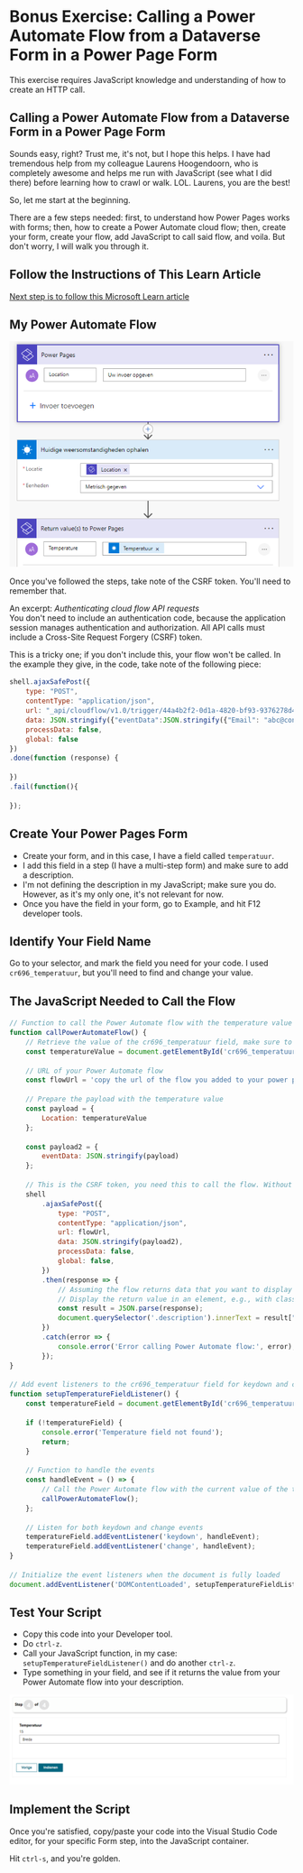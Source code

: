 # Bonus Exercise: Calling a Power Automate Flow from a Dataverse Form in a Power Page Form

This exercise requires JavaScript knowledge and understanding of how to create an HTTP call.

## Calling a Power Automate Flow from a Dataverse Form in a Power Page Form

Sounds easy, right? Trust me, it's not, but I hope this helps. I have had tremendous help from my colleague Laurens Hoogendoorn, who is completely awesome and helps me run with JavaScript (see what I did there) before learning how to crawl or walk. LOL. Laurens, you are the best!

So, let me start at the beginning.

There are a few steps needed: first, to understand how Power Pages works with forms; then, how to create a Power Automate cloud flow; then, create your form, create your flow, add JavaScript to call said flow, and voila. But don't worry, I will walk you through it.

## Follow the Instructions of This Learn Article

[Next step is to follow this Microsoft Learn article](https://learn.microsoft.com/en-us/power-pages/configure/power-automate-how-to/?wt.mc_id=DX-MVP-5005318)

## My Power Automate Flow

![Here you'll see my begin step, which is getting values from Power Pages, it uses the MSN weather connector to grab the values, and returns them to Power Pages](Assets/5.3/flow.png)

Once you've followed the steps, take note of the CSRF token. You'll need to remember that.

An excerpt: *Authenticating cloud flow API requests*  
You don't need to include an authentication code, because the application session manages authentication and authorization. All API calls must include a Cross-Site Request Forgery (CSRF) token.

This is a tricky one; if you don't include this, your flow won't be called. In the example they give, in the code, take note of the following piece:

```javascript
shell.ajaxSafePost({
    type: "POST",
    contentType: "application/json",
    url: "_api/cloudflow/v1.0/trigger/44a4b2f2-0d1a-4820-bf93-9376278d49c4",
    data: JSON.stringify({"eventData":JSON.stringify({"Email": "abc@contoso.com", "File":{"name":"Report.pdf", "contentBytes":"base 64 encoded string"} })}),
    processData: false,
    global: false
})
.done(function (response) {
    
})
.fail(function(){
    
});
```

## Create Your Power Pages Form

* Create your form, and in this case, I have a field called `temperatuur`.
* I add this field in a step (I have a multi-step form) and make sure to add a description.
* I'm not defining the description in my JavaScript; make sure you do. However, as it's my only one, it's not relevant for now.
* Once you have the field in your form, go to Example, and hit F12 developer tools.

## Identify Your Field Name

Go to your selector, and mark the field you need for your code. I used `cr696_temperatuur`, but you'll need to find and change your value.

## The JavaScript Needed to Call the Flow

```javascript
// Function to call the Power Automate flow with the temperature value
function callPowerAutomateFlow() {
    // Retrieve the value of the cr696_temperatuur field, make sure to replace with your field name!
    const temperatureValue = document.getElementById('cr696_temperatuur').value;

    // URL of your Power Automate flow
    const flowUrl = 'copy the url of the flow you added to your power pages';

    // Prepare the payload with the temperature value
    const payload = {
        Location: temperatureValue
    };

    const payload2 = {
        eventData: JSON.stringify(payload)
    };

    // This is the CSRF token, you need this to call the flow. Without this, it won't work!
    shell
        .ajaxSafePost({
            type: "POST",
            contentType: "application/json",
            url: flowUrl,
            data: JSON.stringify(payload2),
            processData: false,
            global: false,
        })
        .then(response => {
            // Assuming the flow returns data that you want to display
            // Display the return value in an element, e.g., with class 'description'
            const result = JSON.parse(response);
            document.querySelector('.description').innerText = result["temperature"];
        })
        .catch(error => {
            console.error('Error calling Power Automate flow:', error);
        });
}

// Add event listeners to the cr696_temperatuur field for keydown and change events
function setupTemperatureFieldListener() {
    const temperatureField = document.getElementById('cr696_temperatuur');

    if (!temperatureField) {
        console.error('Temperature field not found');
        return;
    }

    // Function to handle the events
    const handleEvent = () => {
        // Call the Power Automate flow with the current value of the temperature field
        callPowerAutomateFlow();
    };

    // Listen for both keydown and change events
    temperatureField.addEventListener('keydown', handleEvent);
    temperatureField.addEventListener('change', handleEvent);
}

// Initialize the event listeners when the document is fully loaded
document.addEventListener('DOMContentLoaded', setupTemperatureFieldListener);
```

## Test Your Script

* Copy this code into your Developer tool.
* Do `ctrl-z`.
* Call your JavaScript function, in my case: `setupTemperatureFieldListener()` and do another `ctrl-z`.
* Type something in your field, and see if it returns the value from your Power Automate flow into your description.

![In here you'll see the result of the temperature currently in Breda, which is quite cold, in metrics that has been returned from my flow run](Assets/5.3/powerpagesresult.png)

## Implement the Script

Once you're satisfied, copy/paste your code into the Visual Studio Code editor, for your specific Form step, into the JavaScript container.

Hit `ctrl-s`, and you're golden.